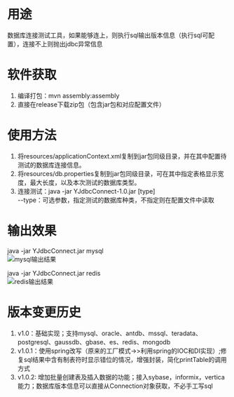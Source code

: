 # 用途
数据库连接测试工具，如果能够连上，则执行sql输出版本信息（执行sql可配置），连接不上则抛出jdbc异常信息
# 软件获取
1. 编译打包：mvn assembly:assembly
2. 直接在release下载zip包（包含jar包和对应配置文件）
# 使用方法
1. 将resources/applicationContext.xml复制到jar包同级目录，并在其中配置待测试的数据库连接信息。
2. 将resources/db.properties复制到jar包同级目录，可在其中指定表格显示宽度，最大长度，以及本次测试的数据库类型。
3. 连接测试：java -jar YJdbcConnect-1.0.jar [type]  
--type：可选参数，指定测试的数据库种类，不指定则在配置文件中读取  
# 输出效果
java -jar YJdbcConnect.jar mysql  
![mysql输出结果](https://github.com/Yanqin25/imgServer/blob/master/jdbcConnect/mysql.png?raw=true)

java -jar YJdbcConnect.jar redis  
![redis输出结果](https://github.com/Yanqin25/imgServer/blob/master/jdbcConnect/redis.png?raw=true)
# 版本变更历史
1. v1.0：基础实现；支持mysql、oracle、antdb、mssql、teradata、postgresql、gaussdb、gbase、es、redis、mongodb    
2. v1.0.1：使用spring改写（原来的工厂模式->>利用spring的IOC和DI实现）;修复sql结果中含有制表符时显示错位的情况，增强封装，简化printTable的调用方式
3. v1.0.2: 增加批量创建表及插入数据的功能；接入sybase，informix，vertica能力；数据库版本信息可以直接从Connection对象获取，不必手工写sql        